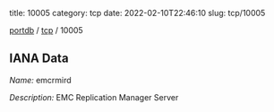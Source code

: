 title: 10005
category: tcp
date: 2022-02-10T22:46:10
slug: tcp/10005

[portdb](/) / [tcp](/category/tcp.html) / 10005


## IANA Data

_Name:_ emcrmird

_Description:_ EMC Replication Manager Server

